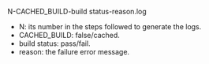 N-CACHED_BUILD-build status-reason.log

- N: its number in the steps followed to generate the logs.
- CACHED_BUILD: false/cached.
- build status: pass/fail.
- reason: the failure error message.
